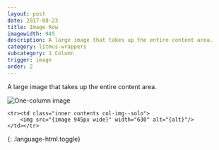 ```yaml
---
layout: post
date: 2017-08-23
title: Image Row
imagewidth: 945
description: A large image that takes up the entire content area.
category: litmus-wrappers
subcategory: 1 Column
trigger: image
order: 2
---
```


A large image that takes up the entire content area.

![One-column image]({{site.image_path}}/{{page.category}}/image.jpg)

~~~
<tr><td class="inner contents col-img--solo">
    <img src="{image 945px wide}" width="630" alt="{alt}"/>
</td></tr>

~~~
{: .language-html.toggle}

